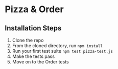 # Pizza & Order

## Installation Steps

1. Clone the repo
2. From the cloned directory, run `npm install`
3. Run your first test suite `npm test pizza-test.js` 
4. Make the tests pass
5. Move on to the Order tests
